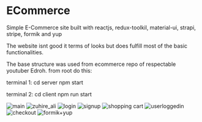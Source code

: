 # ECommerce
Simple E-Commerce site built with reactjs, redux-toolkil, material-ui, strapi, stripe, formik and yup

The website isnt good it terms of looks but does fulfill most of the basic functionalities. 

The base structure was used from ecommerce repo of respectable youtuber Edroh. 
from root do this:

terminal 1:
  cd server
  npm start

terminal 2:
  cd client
  npm run start



![main](https://github.com/Taimoorkn/ECommerce/assets/61422602/851280b9-d0f8-450d-804e-117d8f265007)
![zuhire_ali](https://github.com/Taimoorkn/ECommerce/assets/61422602/de4683df-3ce7-42c4-a5b6-74f82ead38c0)
![login](https://github.com/Taimoorkn/ECommerce/assets/61422602/55d9bfd9-53b4-4cd5-9f49-a3936428ba47)
![signup](https://github.com/Taimoorkn/ECommerce/assets/61422602/a9ee7399-1272-4493-9323-f1ef6f6cd9c9)
![shopping cart](https://github.com/Taimoorkn/ECommerce/assets/61422602/e3b61ec9-ad32-459a-a29d-9b01cb4121cf)
![userloggedin](https://github.com/Taimoorkn/ECommerce/assets/61422602/24a17d0c-4f5f-4b4c-ab07-7a63fd4005cf)
![checkout](https://github.com/Taimoorkn/ECommerce/assets/61422602/f0e99954-2579-4ac2-bb4a-5481e4a33eca)
![formik+yup](https://github.com/Taimoorkn/ECommerce/assets/61422602/47c2ada5-6cbe-4165-879b-d717f98ea208)

